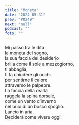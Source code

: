 ```yaml
---
title: "Moneta"
date: "2024-05-31"
prev: "P0249"
next: "null"
podcast: ""
foto: ""
---
```


Mi passo tra le dita  
la moneta del sogno,  
la sua faccia del desiderio  
brilla come il sole a mezzogiorno,  
ti abbaglia,  
ti fa chiudere gli occhi  
per sentirne il calore  
attraverso le palpebre.  
La faccia della realtà  
raggela la spina dorsale,  
come un vento d’inverno  
nel buio di un bosco spoglio.  
Lancio in aria.  
Deciderà come vivere oggi.